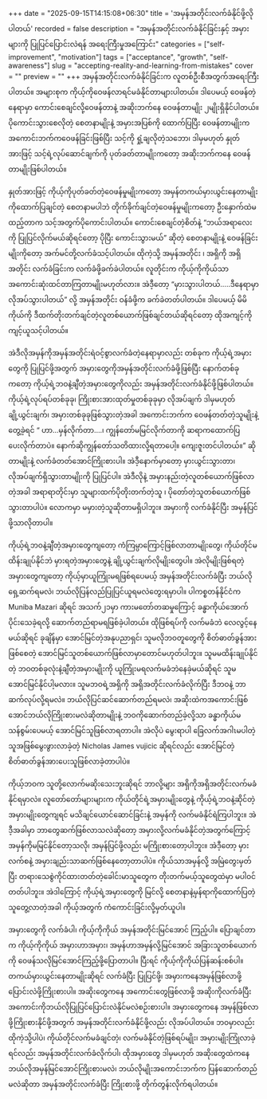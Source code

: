 +++
date = "2025-09-15T14:15:08+06:30"
title = 'အမှန်အတိုင်းလက်ခံနိုင်ဖို့လိုပါတယ်'
recorded = false
description = "အမှန်အတိုင်းလက်ခံနိုင်ခြင်းနှင့် အမှားများကို ပြုပြင်ပြောင်းလဲရန် အရေးကြီးမှုအကြောင်း"
categories = ["self-improvement", "motivation"]
tags = ["acceptance", "growth", "self-awareness"]
slug = "accepting-reality-and-learning-from-mistakes"
cover = ""
preview = ""
+++
အမှန်အတိုင်းလက်ခံနိုင်ခြင်းက လူတစ်ဦးစီအတွက်အရေးကြီးပါတယ်။ အများစုက ကိုယ့်ကိုဝေဖန်လာရင်မခံနိုင်တာများပါတယ်။ ဒါပေမယ့် ဝေဖန်တဲ့နေရာမှာ ကောင်းစေချင်လို့ဝေဖန်တာနဲ့ အဆိုးဘက်နေ ဝေဖန်တာမျိုး ၂မျိုးရှိနိုင်ပါတယ်။ ပိုကောင်းသွားစေလိုတဲ့ စေတနာမျိုးနဲ့ အမှားအပြစ်ကို ထောက်ပြပြီး ဝေဖန်တာမျိုးက အကောင်းဘက်ကဝေဖန်ခြင်းဖြစ်ပြီး သင့်ကို ရှုံ့ချလိုတဲ့သဘော၊ ဒါမှမဟုတ် နှုတ်အားဖြင့် သင့်ရဲ့လုပ်ဆောင်ချက်ကို ပုတ်ခတ်တာမျိုးကတော့ အဆိုးဘက်ကနေ ဝေဖန်တာမျိုးဖြစ်ပါတယ်။

နှုတ်အားဖြင့် ကိုယ့်ကိုပုတ်ခတ်တဲ့ဝေဖန်မှုမျိုးကတော့ အမှန်တကယ်မှားယွင်းနေတာမျိုးကိုထောက်ပြချင်တဲ့ စေတနာမပါဘဲ တိုက်ခိုက်ချင်တဲ့ဝေဖန်မှုမျိုးကတော့ ဦးနှောက်ထဲမထည့်တာက သင့်အတွက်ပိုကောင်းပါတယ်။
ကောင်းစေချင်တဲ့စိတ်နဲ့ “ဘယ်အရာလေးကို ပြုပြင်လိုက်မယ်ဆိုရင်တော့ ပိုပြီး ကောင်းသွားမယ်” ဆိုတဲ့ စေတနာမျိုးနဲ့ ဝေဖန်ခြင်းမျိုးကိုတော့ အက်မင်တို့လက်ခံသင့်ပါတယ်။ ထိုကဲ့သို့ အမှန်အတိုင်း ၊ အရှိကို အရှိအတိုင်း လက်ခံခြင်းက လက်ခံဖို့ခက်ခဲပါတယ်။ လူတိုင်းက ကိုယ့်ကိုကိုယ်သာ အကောင်းဆုံးထင်တာကြတာမျိုးမဟုတ်လား။ အဲဒီ့တော့ “မှားသွားပါတယ်…..ဒီနေရာမှာ လိုအပ်သွားပါတယ်” လို့ အမှန်အတိုင်း ဝန်ခံဖို့က ခက်ခဲတတ်ပါတယ်။ ဒါပေမယ့် မိမိကိုယ်ကို ဒီထက်တိုးတက်ချင်တဲ့လူတစ်ယောက်ဖြစ်ချင်တယ်ဆိုရင်တော့ ထိုအကျင့်ကို ကျင့်ယူသင့်ပါတယ်။

အဲဒီလိုအမှန်ကိုအမှန်အတိုင်းရဲဝင့်စွာလက်ခံတဲ့နေရာမှာလည်း တစ်ခုက ကိုယ့်ရဲ့အမှားတွေကို ပြုပြင်ဖို့အတွက် အမှားတွေကိုအမှန်အတိုင်းလက်ခံဖို့ဖြစ်ပြီး နောက်တစ်ခုကတော့ ကိုယ့်ရဲ့ဘဝနဲ့ချီတဲ့အမှားတွေကိုလည်း အမှန်အတိုင်းလက်ခံနိုင်ဖို့ဖြစ်ပါတယ်။
ကိုယ့်ရဲ့လုပ်ရပ်တစ်ခုခု၊ ကြိုးစားအားထုတ်မှုတစ်ခုခုမှာ လိုအပ်ချက် ဒါမှမဟုတ် ချို့ယွင်းချက်၊ အမှားတစ်ခုခုဖြစ်သွားတဲ့အခါ အကောင်းဘက်က ဝေဖန်တတ်တဲ့သူမျိုးနဲ့တွေ့ခဲ့ရင် “ ဟာ…မှန်လိုက်တာ….၊ ကျွန်တော်မမြင်လိုက်တာကို ဆရာကထောက်ပြပေးလိုက်တာပဲ။ နောက်ဆိုကျွန်တော်သတိထားလို့ရတာပေါ့။ ကျေးဇူးတင်ပါတယ်။” ဆိုတာမျိုးနဲ့ လက်ခံတတ်အောင်ကြိုးစားပါ။
အဲဒီ့နောက်မှာတော့ မှားယွင်းသွားတာ၊ လိုအပ်ချက်ရှိသွားတာမျိုးကို ပြုပြင်ပါ။ အဲဒီလိုနဲ့ အမှားနည်းတဲ့လူတစ်ယောက်ဖြစ်လာတဲ့အခါ အရာရာတိုင်းမှာ သူများထက်ပိုတိုးတက်တဲ့သူ ၊ ပိုတော်တဲ့သူတစ်ယောက်ဖြစ်သွားတာပါပဲ။ လောကမှာ မမှားတဲ့သူဆိုတာမရှိပါဘူး။ အမှားကို လက်ခံနိုင်ပြီး အမှန်ပြင်ဖို့သာလိုတာပါ။

ကိုယ့်ရဲ့ဘဝနဲ့ချီတဲ့အမှားတွေကျတော့ ကံကြမ္ပာကြောင့်ဖြစ်လာတာမျိုးတွေ၊ ကိုယ်တိုင်မထိန်းချုပ်နိုင်ဘဲ မှားရတဲ့အမှားတွေနဲ့ ချို့ယွင်းချက်လိုမျိုးတွေပါ။ အဲလိုမျိုးဖြစ်ရတဲ့အမှားတွေကျတော့ ကိုယ့်မှာယူကြုံးမရဖြစ်ရပေမယ့် အမှန်အတိုင်းလက်ခံပြီး ဘယ်လိုရှေ့ဆက်ရမလဲ၊ ဘယ်လိုပြန်လည်ပြုပြင်ယူရမလဲတွေးရမှာပါ။ ပါကစ္စတန်နိုင်ငံက Muniba Mazari ဆိုရင် အသက်၂၁မှာ ကားမတော်တဆမှုကြောင့် ခန္ဓာကိုယ်အောက်ပိုင်းသေခဲ့ရလို့ ဆောက်တည်ရာမရဖြစ်ခဲ့ပါတယ်။ ထိုဖြစ်ရပ်ကို လက်မခံဘဲ လေလွင့်နေမယ်ဆိုရင် ခုချိန်မှာ အောင်မြင်တဲ့အနုပညာရှင်၊ သူမလိုဘဝတူတွေကို စိတ်ဓာတ်ခွန်အားဖြစ်စေတဲ့ အောင်မြင်သူတစ်ယောက်ဖြစ်လာမှာတောင်မဟုတ်ပါဘူး။ သူမမထိန်းချုပ်နိုင်တဲ့ ဘဝတစ်ခုလုံးနဲ့ချီတဲ့အမှားမျိုးကို ယူကြုံးမရလက်မခံဘဲနေခဲ့မယ်ဆိုရင် သူမအောင်မြင်နိုင်ပါ့မလား။ သူမဘဝရဲ့အရှိကို အရှိအတိုင်းလက်ခံလိုက်ပြီး ဒီဘဝနဲ့ ဘာဆက်လုပ်လို့ရမလဲ။ ဘယ်လိုပြင်ဆင်ဆောက်တည်ရမလဲ၊ အဆိုးထဲကအကောင်းဖြစ်အောင်ဘယ်လိုကြိုးစားမလဲဆိုတာမျိုးနဲ့ ဘဝကိုဆောက်တည်ခဲ့လို့သာ ခန္ဓာကိုယ်မသန်စွမ်းပေမယ့် အောင်မြင်သူဖြစ်လာရတာပါ။
အဲလိုပဲ မွေးရာပါ ခြေလက်အဂါၤမပါတဲ့သူအဖြစ်မွေးဖွားလာခဲ့တဲ့ Nicholas James vujicic ဆိုရင်လည်း အောင်မြင်တဲ့စိတ်ဓာတ်ခွန်အားပေးသူဖြစ်လာခဲ့တာပါပဲ။

ကိုယ့်ဘဝက သူတို့လောက်မဆိုးသေးဘူးဆိုရင် ဘာလို့များ အရှိကိုအရှိအတိုင်းလက်မခံနိုင်ရမှာလဲ။ လူတော်တော်များများက ကိုယ်တိုင်ရဲ့အမှားမျိုးတွေနဲ့ ကိုယ့်ရဲ့ဘဝနဲ့ဆိုင်တဲ့အမှားမျိုးတွေကျရင် မသိချင်ယောင်ဆောင်ခြင်းနဲ့ အမှန်ကို လက်မခံနိုင်ရဲကြပါဘူး။ အဲဒီ့အခါမှာ ဘာတွေဆက်ဖြစ်လာသလဲဆိုတော့ အမှားလို့လက်မခံနိုင်တဲ့အတွက်ကြောင့် အမှန်ကိုမမြင်နိုင်တော့သလို၊ အမှန်ပြင်ဖို့လည်း မကြိုးစားတော့ပါဘူး။ အဲဒီ့တော့ မှားလက်စနဲ့ အမှားချည်းသာဆက်ဖြစ်နေတော့တာပါပဲ။ ကိုယ်သာအမှန်လို့ အမြဲတွေးမှတ်ပြီး တရားသေစွဲကိုင်ထားတတ်တဲ့ခေါင်းမာသူတွေက တိုးတက်မယ့်သူတွေထဲမှာ မပါဝင်တတ်ပါဘူး။
အဲဒါကြောင့် ကိုယ့်ရဲ့အမှားတွေကို မြင်လို့ စေတနာနဲ့မှန်ရာကိုထောက်ပြတဲ့သူတွေ့လာတဲ့အခါ ကိုယ့်အတွက် ကံကောင်းခြင်းလို့မှတ်ယူပါ။

အမှားတွေကို လက်ခံပါ၊ ကိုယ့်ကိုကိုယ် အမှန်အတိုင်းမြင်အောင် ကြည့်ပါ။ ပြောချင်တာက ကိုယ့်ကိုကိုယ် အမှားဟာအမှား၊ အမှန်ဟာအမှန်လို့မြင်အောင် အခြားသူတစ်ယောက်ကို ဝေဖန်သလိုမြင်အောင်ကြည့်ဖို့ပြောတာပါ။ ပြီးရင် ကိုယ့်ကိုကိုယ်ပြန်ဆန်းစစ်ပါ။ တကယ်မှားယွင်းနေတာမျိုးဆိုရင် လက်ခံပြီး ပြုပြင်ဖို့၊ အမှားကနေအမှန်ဖြစ်လာဖို့ ပြောင်းလဲဖို့ကြိုးစားပါ။ အဆိုးတွေကနေ အကောင်းတွေဖြစ်လာဖို့ အဆိုးကိုလက်ခံပြီး အကောင်းကိုဘယ်လိုပြုပြင်ပြောင်းလဲနိုင်မလဲစဉ်းစားပါ။ အမှားတွေကနေ အမှန်ဖြစ်လာဖို့ကြိုးစားနိုင်ဖို့အတွက် အမှန်အတိုင်းလက်ခံနိုင်ဖို့လည်း လိုအပ်ပါတယ်။ ဘဝမှာလည်း ထိုကဲ့သို့ပါပဲ၊ ကိုယ်တိုင်လက်မခံချင်တဲ့၊ လက်မခံနိုင်တဲ့ဖြစ်ရပ်မျိုး၊ အမှားမျိုးကြုံလာခဲ့ရင်လည်း အမှန်အတိုင်းလက်ခံလိုက်ပါ၊ ထိုအမှားတွေ ဒါမှမဟုတ် အဆိုးတွေထဲကနေ ဘယ်လိုအမှန်မြင်အောင်ကြိုးစားမလဲ၊ ဘယ်လိုမျိုးအကောင်းဘက်က ပြန်ဆောက်တည်မလဲဆိုတာ အမှန်အတိုင်းလက်ခံပြီး ကြိုးစားဖို့ တိုက်တွန်းလိုက်ရပါတယ်။